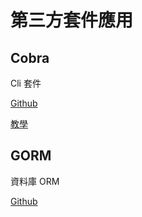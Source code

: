 # 第三方套件應用

## Cobra

Cli 套件

[Github](https://github.com/spf13/cobra)

[教學](Cobra)

## GORM

資料庫 ORM

[Github](https://github.com/jinzhu/gorm)